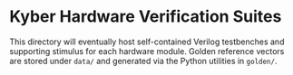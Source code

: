 # Kyber Hardware Verification Suites

This directory will eventually host self-contained Verilog testbenches and supporting
stimulus for each hardware module.  Golden reference vectors are stored under
`data/` and generated via the Python utilities in `golden/`.
